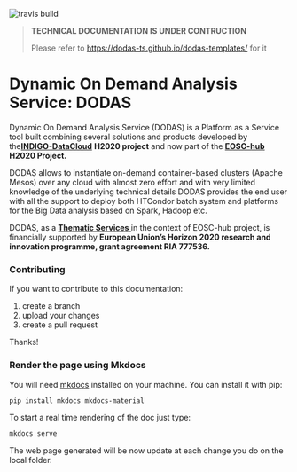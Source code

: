 ![travis build](https://travis-ci.org/DODAS-TS/dodas-doc.svg?branch=master)

> **TECHNICAL DOCUMENTATION IS UNDER CONTRUCTION**
>
> Please refer to https://dodas-ts.github.io/dodas-templates/ for it

# Dynamic On Demand Analysis Service: DODAS

Dynamic On Demand Analysis Service \(DODAS\) is a Platform as a Service tool built combining several solutions and products developed by the[**INDIGO-DataCloud**](https://www.indigo-datacloud.eu/) __H2020 project__ and now part of the [**EOSC-hub**](https://www.eosc-hub.eu/) **H2020 Project.**

DODAS allows to instantiate on-demand container-based clusters \(Apache Mesos\) over any cloud with almost zero effort and with very limited knowledge of the underlying technical details DODAS provides the end user with all the support to deploy both HTCondor batch system and platforms for the Big Data analysis based on Spark, Hadoop etc.

DODAS, as a [**Thematic Services** ](https://marketplace.eosc-hub.eu/thematic-services/92-dodas.html) in the context of EOSC-hub project, is financially supported by **European Union’s Horizon 2020 research and innovation programme, grant agreement RIA 777536.**

### Contributing

If you want to contribute to this documentation:

1. create a branch
2. upload your changes
3. create a pull request

Thanks!

### Render the page using Mkdocs

You will need [mkdocs](https://www.mkdocs.org/) installed on your machine. You can install it with pip:

```bash
pip install mkdocs mkdocs-material
```

To start a real time rendering of the doc just type:

```bash
mkdocs serve
```

The web page generated will be now update at each change you do on the local folder.



